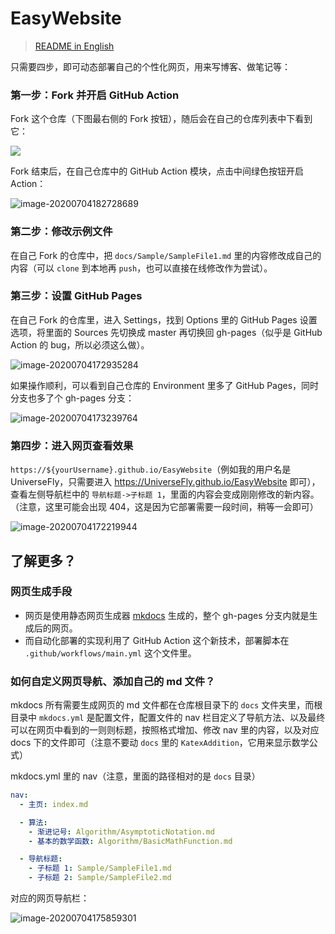 # EasyWebsite

> [README in English](README.md)

只需要四步，即可动态部署自己的个性化网页，用来写博客、做笔记等：

### 第一步：Fork 并开启 GitHub Action

Fork 这个仓库（下图最右侧的 Fork 按钮），随后会在自己的仓库列表中下看到它：

![](Assets/image-20200704171907600.png)

Fork 结束后，在自己仓库中的 GitHub Action 模块，点击中间绿色按钮开启 Action：

![image-20200704182728689](Assets/image-20200704182728689.png)

### 第二步：修改示例文件

在自己 Fork 的仓库中，把 `docs/Sample/SampleFile1.md` 里的内容修改成自己的内容（可以 `clone` 到本地再 `push`，也可以直接在线修改作为尝试）。

### 第三步：设置 GitHub Pages

在自己 Fork 的仓库里，进入 Settings，找到 Options 里的 GitHub Pages 设置选项，将里面的 Sources 先切换成 master 再切换回 gh-pages（似乎是 GitHub Action 的 bug，所以必须这么做）。

![image-20200704172935284](Assets/image-20200704172935284.png)

如果操作顺利，可以看到自己仓库的 Environment 里多了 GitHub Pages，同时分支也多了个 gh-pages 分支：

![image-20200704173239764](Assets/image-20200704173239764.png)

### 第四步：进入网页查看效果

`https://${yourUsername}.github.io/EasyWebsite`（例如我的用户名是 UniverseFly，只需要进入 https://UniverseFly.github.io/EasyWebsite 即可），查看左侧导航栏中的 `导航标题->子标题 1`，里面的内容会变成刚刚修改的新内容。（注意，这里可能会出现 404，这是因为它部署需要一段时间，稍等一会即可）

![image-20200704172219944](Assets/image-20200704172219944.png)

## 了解更多？

### 网页生成手段

- 网页是使用静态网页生成器 [mkdocs](https://github.com/mkdocs/mkdocs) 生成的，整个 gh-pages 分支内就是生成后的网页。
- 而自动化部署的实现利用了 GitHub Action 这个新技术，部署脚本在 `.github/workflows/main.yml` 这个文件里。

### 如何自定义网页导航、添加自己的 md 文件？

mkdocs 所有需要生成网页的 md 文件都在仓库根目录下的 `docs` 文件夹里，而根目录中 `mkdocs.yml` 是配置文件，配置文件的 nav 栏目定义了导航方法、以及最终可以在网页中看到的一则则标题，按照格式增加、修改 nav 里的内容，以及对应 docs 下的文件即可（注意不要动 `docs` 里的 `KatexAddition`，它用来显示数学公式）

mkdocs.yml 里的 nav（注意，里面的路径相对的是 `docs` 目录）

```yml
nav:
  - 主页: index.md

  - 算法:
    - 渐进记号: Algorithm/AsymptoticNotation.md
    - 基本的数学函数: Algorithm/BasicMathFunction.md

  - 导航标题:
    - 子标题 1: Sample/SampleFile1.md
    - 子标题 2: Sample/SampleFile2.md
```

对应的网页导航栏：

![image-20200704175859301](Assets/image-20200704175859301.png)

